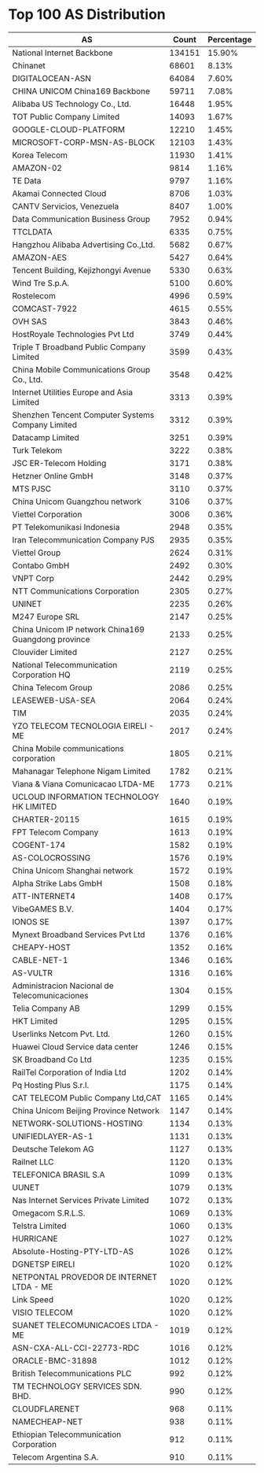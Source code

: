 # Top 100 AS Distribution
| AS | Count | Percentage |
|----|----|----|
| National Internet Backbone | 134151 | 15.90% |
| Chinanet | 68601 | 8.13% |
| DIGITALOCEAN-ASN | 64084 | 7.60% |
| CHINA UNICOM China169 Backbone | 59711 | 7.08% |
| Alibaba US Technology Co., Ltd. | 16448 | 1.95% |
| TOT Public Company Limited | 14093 | 1.67% |
| GOOGLE-CLOUD-PLATFORM | 12210 | 1.45% |
| MICROSOFT-CORP-MSN-AS-BLOCK | 12103 | 1.43% |
| Korea Telecom | 11930 | 1.41% |
| AMAZON-02 | 9814 | 1.16% |
| TE Data | 9797 | 1.16% |
| Akamai Connected Cloud | 8706 | 1.03% |
| CANTV Servicios, Venezuela | 8407 | 1.00% |
| Data Communication Business Group | 7952 | 0.94% |
| TTCLDATA | 6335 | 0.75% |
| Hangzhou Alibaba Advertising Co.,Ltd. | 5682 | 0.67% |
| AMAZON-AES | 5427 | 0.64% |
| Tencent Building, Kejizhongyi Avenue | 5330 | 0.63% |
| Wind Tre S.p.A. | 5100 | 0.60% |
| Rostelecom | 4996 | 0.59% |
| COMCAST-7922 | 4615 | 0.55% |
| OVH SAS | 3843 | 0.46% |
| HostRoyale Technologies Pvt Ltd | 3749 | 0.44% |
| Triple T Broadband Public Company Limited | 3599 | 0.43% |
| China Mobile Communications Group Co., Ltd. | 3548 | 0.42% |
| Internet Utilities Europe and Asia Limited | 3313 | 0.39% |
| Shenzhen Tencent Computer Systems Company Limited | 3312 | 0.39% |
| Datacamp Limited | 3251 | 0.39% |
| Turk Telekom | 3222 | 0.38% |
| JSC ER-Telecom Holding | 3171 | 0.38% |
| Hetzner Online GmbH | 3148 | 0.37% |
| MTS PJSC | 3110 | 0.37% |
| China Unicom Guangzhou network | 3106 | 0.37% |
| Viettel Corporation | 3006 | 0.36% |
| PT Telekomunikasi Indonesia | 2948 | 0.35% |
| Iran Telecommunication Company PJS | 2935 | 0.35% |
| Viettel Group | 2624 | 0.31% |
| Contabo GmbH | 2492 | 0.30% |
| VNPT Corp | 2442 | 0.29% |
| NTT Communications Corporation | 2305 | 0.27% |
| UNINET | 2235 | 0.26% |
| M247 Europe SRL | 2147 | 0.25% |
| China Unicom IP network China169 Guangdong province | 2133 | 0.25% |
| Clouvider Limited | 2127 | 0.25% |
| National Telecommunication Corporation HQ | 2119 | 0.25% |
| China Telecom Group | 2086 | 0.25% |
| LEASEWEB-USA-SEA | 2064 | 0.24% |
| TIM | 2035 | 0.24% |
| YZO TELECOM TECNOLOGIA EIRELI - ME | 2017 | 0.24% |
| China Mobile communications corporation | 1805 | 0.21% |
| Mahanagar Telephone Nigam Limited | 1782 | 0.21% |
| Viana & Viana Comunicacao LTDA-ME | 1773 | 0.21% |
| UCLOUD INFORMATION TECHNOLOGY HK LIMITED | 1640 | 0.19% |
| CHARTER-20115 | 1615 | 0.19% |
| FPT Telecom Company | 1613 | 0.19% |
| COGENT-174 | 1582 | 0.19% |
| AS-COLOCROSSING | 1576 | 0.19% |
| China Unicom Shanghai network | 1572 | 0.19% |
| Alpha Strike Labs GmbH | 1508 | 0.18% |
| ATT-INTERNET4 | 1408 | 0.17% |
| VibeGAMES B.V. | 1404 | 0.17% |
| IONOS SE | 1397 | 0.17% |
| Mynext Broadband Services Pvt Ltd | 1376 | 0.16% |
| CHEAPY-HOST | 1352 | 0.16% |
| CABLE-NET-1 | 1346 | 0.16% |
| AS-VULTR | 1316 | 0.16% |
| Administracion Nacional de Telecomunicaciones | 1304 | 0.15% |
| Telia Company AB | 1299 | 0.15% |
| HKT Limited | 1295 | 0.15% |
| Userlinks Netcom Pvt. Ltd. | 1260 | 0.15% |
| Huawei Cloud Service data center | 1246 | 0.15% |
| SK Broadband Co Ltd | 1235 | 0.15% |
| RailTel Corporation of India Ltd | 1202 | 0.14% |
| Pq Hosting Plus S.r.l. | 1175 | 0.14% |
| CAT TELECOM Public Company Ltd,CAT | 1165 | 0.14% |
| China Unicom Beijing Province Network | 1147 | 0.14% |
| NETWORK-SOLUTIONS-HOSTING | 1134 | 0.13% |
| UNIFIEDLAYER-AS-1 | 1131 | 0.13% |
| Deutsche Telekom AG | 1127 | 0.13% |
| Railnet LLC | 1120 | 0.13% |
| TELEFONICA BRASIL S.A | 1099 | 0.13% |
| UUNET | 1079 | 0.13% |
| Nas Internet Services Private Limited | 1072 | 0.13% |
| Omegacom S.R.L.S. | 1069 | 0.13% |
| Telstra Limited | 1060 | 0.13% |
| HURRICANE | 1027 | 0.12% |
| Absolute-Hosting-PTY-LTD-AS | 1026 | 0.12% |
| DGNETSP EIRELI | 1020 | 0.12% |
| NETPONTAL PROVEDOR DE INTERNET LTDA - ME | 1020 | 0.12% |
| Link Speed | 1020 | 0.12% |
| VISIO TELECOM | 1020 | 0.12% |
| SUANET TELECOMUNICACOES LTDA - ME | 1019 | 0.12% |
| ASN-CXA-ALL-CCI-22773-RDC | 1016 | 0.12% |
| ORACLE-BMC-31898 | 1012 | 0.12% |
| British Telecommunications PLC | 992 | 0.12% |
| TM TECHNOLOGY SERVICES SDN. BHD. | 990 | 0.12% |
| CLOUDFLARENET | 968 | 0.11% |
| NAMECHEAP-NET | 938 | 0.11% |
| Ethiopian Telecommunication Corporation | 912 | 0.11% |
| Telecom Argentina S.A. | 910 | 0.11% |
